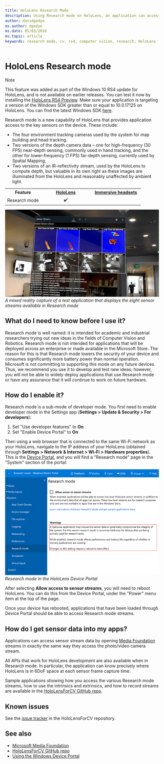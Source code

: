 ```yaml
---
title: HoloLens Research Mode
description: Using Research mode on HoloLens, an application can access key device sensor streams (depth, environment tracking, and IR-reflectivity).
author: davidgedye
ms.author: dgedye
ms.date: 05/03/2018
ms.topic: article
keywords: research mode, cv, rs4, computer vision, research, HoloLens
---
```


# HoloLens Research mode

> [!NOTE]
> This feature was added as part of the Windows 10 RS4 update for HoloLens, and is not available on earlier releases. You can test it now by installing the [HoloLens RS4 Preview](hololens-rs4-preview.md). Make sure your application is targeting a version of the Windows SDK greater than or equal to 10.0.17125 on HoloLens. You can find the latest Windows SDK [here](https://developer.microsoft.com/en-US/windows/downloads/windows-10-sdk).

Research mode is a new capability of HoloLens that provides application access to the key sensors on the device. These include:
- The four environment tracking cameras used by the system for map building and head tracking.
- Two versions of the depth camera data – one for high-frequency (30 FPS) near-depth sensing, commonly used in hand tracking, and the other for lower-frequency (1 FPS) far-depth sensing, currently used by Spatial Mapping,
- Two versions of an IR-reflectivity stream, used by the HoloLens to compute depth, but valuable in its own right as these images are illuminated from the HoloLens and reasonably unaffected by ambient light.

<table>
<tr>
<th>Feature</th><th style="width:150px"> <a href="hololens-hardware-details.md">HoloLens</a></th><th style="width:150px"> <a href="immersive-headset-hardware-details.md">Immersive headsets</a></th>
</tr><tr>
<td> Research mode</td><td style="text-align: center;"> ✔️</td><td style="text-align: center;"></td>
</tr>
</table>

![Research Mode app screenshot](images/sensor-stream-viewer.jpg)<br>
*A mixed reality capture of a test application that displays the eight sensor streams available in Research mode*

## What do I need to know before I use it?

Research mode is well named: it is intended for academic and industrial researchers trying out new ideas in the fields of Computer Vision and Robotics.  Research mode is not intended for applications that will be deployed across an enterprise or made available in the Microsoft Store. The reason for this is that Research mode lowers the security of your device and consumes significantly more battery power than normal operation. Microsoft is not committing to supporting this mode on any future devices. Thus, we recommend you use it to develop and test new ideas; however, you will not be able to widely deploy applications that use Research mode or have any assurance that it will continue to work on future hardware.

## How do I enable it?

Research mode is a sub-mode of developer mode. You first need to enable developer mode in the Settings app (**Settings > Update & Security > For developers**):

1. Set "Use developer features" to **On**
2. Set "Enable Device Portal" to **On**

Then using a web browser that is connected to the same Wi-Fi network as your HoloLens, navigate to the IP address of your HoloLens (obtained through **Settings > Network & Internet > Wi-Fi > Hardware properties**). This is the [Device Portal](using-the-windows-device-portal.md), and you will find a "Research mode" page in the "System" section of the portal:

![Research Mode tab of HoloLens Device Portal](images/ResearchModeDevPortal.png)<br>
*Research mode in the HoloLens Device Portal*

After selecting **Allow access to sensor streams**, you will need to reboot HoloLens. You can do this from the Device Portal, under the "Power" menu item at the top of the page.

Once your device has rebooted, applications that have been loaded through Device Portal should be able to access Research mode streams.

## How do I get sensor data into my apps?

Applications can access sensor stream data by opening [Media Foundation](https://msdn.microsoft.com/en-us/library/windows/desktop/ms694197) streams in exactly the same way they access the photo/video camera stream. 

All APIs that work for HoloLens development are also available when in Research mode. In particular, the application can know precisely where HoloLens is in 6DoF space at each sensor frame capture time.

Sample applications showing how you access the various Research mode streams, how to use the intrinsics and extrinsics, and how to record streams are available in the [HoloLensForCV GitHub repo](https://github.com/Microsoft/HoloLensForCV).

## Known issues

See the [issue tracker](https://github.com/Microsoft/HololensForCV/issues) in the HoloLensForCV repository.

## See also

* [Microsoft Media Foundation](https://msdn.microsoft.com/en-us/library/windows/desktop/ms694197)
* [HoloLensForCV GitHub repo](https://github.com/Microsoft/HoloLensForCV)
* [Using the Windows Device Portal](using-the-windows-device-portal.md)
